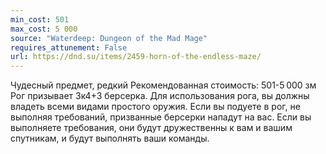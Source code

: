```yaml
---
min_cost: 501
max_cost: 5 000
source: "Waterdeep: Dungeon of the Mad Mage"
requires_attunement: False
url: https://dnd.su/items/2459-horn-of-the-endless-maze/
---
```


Чудесный предмет, редкий
Рекомендованная стоимость: 501-5 000 зм
Рог призывает 3к4+3 берсерка. Для использования рога, вы должны владеть всеми видами простого оружия.
Если вы подуете в рог, не выполняя требований, призванные берсерки нападут на вас. Если вы выполняете требования, они будут дружественны к вам и вашим спутникам, и будут выполнять ваши команды.